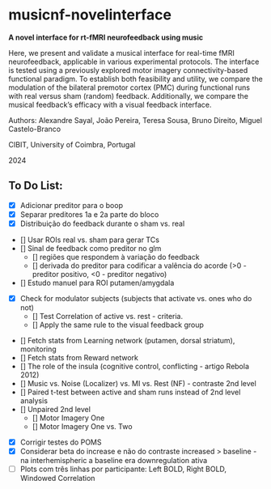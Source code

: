 # musicnf-novelinterface
 
**A novel interface for rt-fMRI neurofeedback using music**

Here, we present and validate a musical interface for real-time fMRI neurofeedback, applicable in various experimental protocols. The interface is tested using a previously explored motor imagery connectivity-based functional paradigm. To establish both feasibility and utility, we compare the modulation of the bilateral premotor cortex (PMC) during functional runs with real versus sham (random) feedback. Additionally, we compare the musical feedback’s efficacy with a visual feedback interface.

Authors: Alexandre Sayal, João Pereira, Teresa Sousa, Bruno Direito, Miguel Castelo-Branco

CIBIT, University of Coimbra, Portugal

2024

## To Do List:
- [x] Adicionar preditor para o boop
- [x] Separar preditores 1a e 2a parte do bloco
- [x] Distribuição do feedback durante o sham vs. real
- [] Usar ROIs real vs. sham para gerar TCs
- [] Sinal de feedback como preditor no glm
  - [] regiões que respondem à variação do feedback
  - [] derivada do preditor para codificar a valência do acorde (>0 - preditor positivo, <0 - preditor negativo)
- [] Estudo manuel para ROI putamen/amygdala
- [x] Check for modulator subjects (subjects that activate vs. ones who do not)
  - [] Test Correlation of active vs. rest - criteria.
  - [] Apply the same rule to the visual feedback group
- [] Fetch stats from Learning network (putamen, dorsal striatum), monitoring
- [] Fetch stats from Reward network
- [] The role of the insula (cognitive control, conflicting - artigo Rebola 2012)
- [] Music vs. Noise (Localizer) vs. MI vs. Rest (NF) - contraste 2nd level
- [] Paired t-test between active and sham runs instead of 2nd level analysis
- [] Unpaired 2nd level
  - [] Motor Imagery One
  - [] Motor Imagery One vs. Two
- [x] Corrigir testes do POMS
- [x] Considerar beta do increase e não do contraste increased > baseline - na interhemispheric a baseline era downregulation ativa
- [ ] Plots com três linhas por participante: Left BOLD, Right BOLD, Windowed Correlation